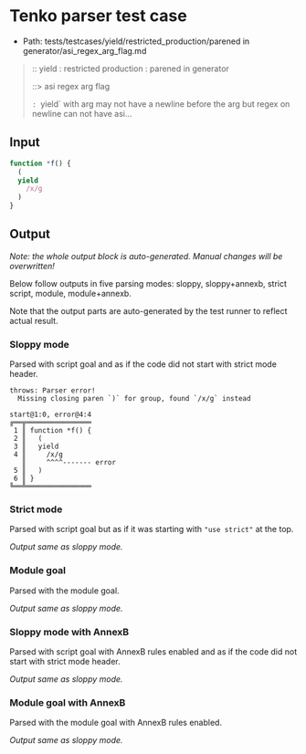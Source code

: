 # Tenko parser test case

- Path: tests/testcases/yield/restricted_production/parened in generator/asi_regex_arg_flag.md

> :: yield : restricted production : parened in generator
>
> ::> asi regex arg flag
>
> `: `yield` with arg may not have a newline before the arg but regex on newline can not have asi...


## Input

`````js
function *f() {
  (
  yield
    /x/g
  )
}
`````

## Output

_Note: the whole output block is auto-generated. Manual changes will be overwritten!_

Below follow outputs in five parsing modes: sloppy, sloppy+annexb, strict script, module, module+annexb.

Note that the output parts are auto-generated by the test runner to reflect actual result.

### Sloppy mode

Parsed with script goal and as if the code did not start with strict mode header.

`````
throws: Parser error!
  Missing closing paren `)` for group, found `/x/g` instead

start@1:0, error@4:4
╔══╦════════════════
 1 ║ function *f() {
 2 ║   (
 3 ║   yield
 4 ║     /x/g
   ║     ^^^^------- error
 5 ║   )
 6 ║ }
╚══╩════════════════

`````

### Strict mode

Parsed with script goal but as if it was starting with `"use strict"` at the top.

_Output same as sloppy mode._

### Module goal

Parsed with the module goal.

_Output same as sloppy mode._

### Sloppy mode with AnnexB

Parsed with script goal with AnnexB rules enabled and as if the code did not start with strict mode header.

_Output same as sloppy mode._

### Module goal with AnnexB

Parsed with the module goal with AnnexB rules enabled.

_Output same as sloppy mode._
